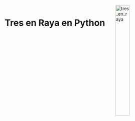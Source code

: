 <img src="https://ibb.co/TWyhxQr" width="30%" alt="tres_en_raya" align="right">

# Tres en Raya en Python
